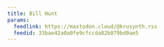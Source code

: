 ```yaml
---
title: Bill Hunt
params:
  feedlink: https://mastodon.cloud/@krusynth.rss
  feedid: 33bae42a0a0fe9cfccda82b079bd9ae5
---
```

